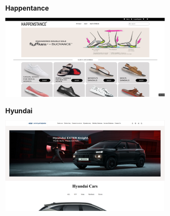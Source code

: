 <h2>Happentance</h2>

<a href="https://unrivaled-sorbet-f346d6.netlify.app/"><img src="happenstance.png"></a>

<h2>Hyundai</h2>

<a href="https://benevolent-liger-f95904.netlify.app/"><img src="hyundai.png"></a>
